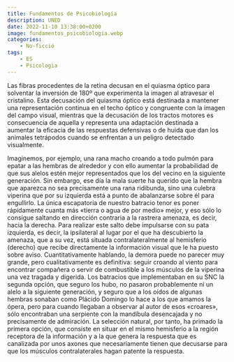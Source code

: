 ```yaml
---
title: Fundamentos de Psicobiología
description: UNED
date: 2022-11-10 13:38:00+0200
image: fundamentos_psicobiologia.webp
categories: 
    - No-ficció
tags:
    - ES
    - Psicologia
---
```


Las fibras procedentes de la retina decusan en el quiasma óptico para solventar la inversión de 180º que experimenta la imagen al atravesar el cristalino. Esta decusación del quiasma óptico está destinada a mantener una representación continua en el techo óptico y congruente con la imagen del campo visual, mientras que la decusación de los tractos motores es consecuencia de aquella y representa una adaptación destinada a aumentar la eficacia de las respuestas defensivas o de huida que dan los animales tetrápodos cuando se enfrentan a un peligro detectado visualmente.

Imaginemos, por ejemplo, una rana macho croando a todo pulmón para epatar a las hembras de alrededor y con ello aumentar la probabilidad de que sus alelos estén mejor representados que los del vecino en la siguiente generación. Sin embargo, ese día la mala suerte ha querido que la hembra que aparezca no sea precisamente una rana ridibunda, sino una culebra viperina que por su izquierda está a punto de abalanzarse sobre él para engullirlo. La única escapatoria de nuestro batracio tenor es poner rápidamente cuanta más «tierra o agua de por medio» mejor, y eso sólo lo consigue saltando en dirección contraria a la rastrera amenaza, es decir, hacia la derecha. Para realizar este salto debe impulsarse con su pata izquierda, es decir, la ipsilateral al lugar por el que ha descubierto la amenaza, que a su vez, está situada contralateralmente al hemisferio (derecho) que recibe directamente la información visual que le ha puesto sobre aviso. Cuantitativamente hablando, la demora puede no parecer muy grande, pero cualitativamente es definitiva: seguir croando al viento para encontrar compañera o servir de combustible a los músculos de la viperina una vez tragada y digerida. Los batracios que implementaban en su SNC la segunda opción, que seguro los hubo, no pasaron probablemente ni un alelo a la siguiente generación, y seguro que a los oídos de algunas hembras sonaban como Plácido Domingo lo hace a los que amamos la ópera, pero para cuando llegaban a observar al autor de esos «croares», sólo encontraban una serpiente con la mandíbula desencajada y no precisamente de admiración. La selección natural, por tanto, ha primado la primera opción, que consiste en situar en el mismo hemisferio a la región receptora de la información y a la que genera la respuesta que es canalizada por unos axones que necesariamente tienen que decusarse para que los músculos contralaterales hagan patente la respuesta.
